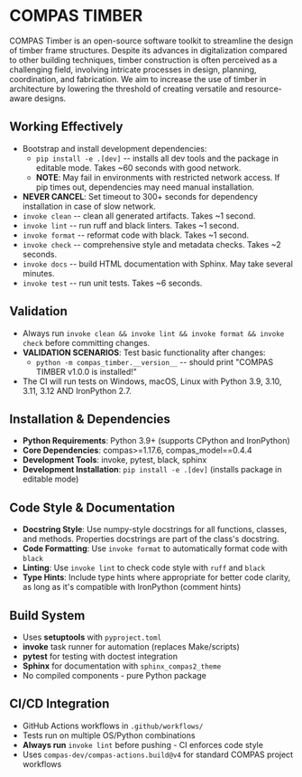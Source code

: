# COMPAS TIMBER

COMPAS Timber is an open-source software toolkit to streamline the design of timber frame structures. Despite its advances in digitalization compared to other building techniques, timber construction is often perceived as a challenging field, involving intricate processes in design, planning, coordination, and fabrication. We aim to increase the use of timber in architecture by lowering the threshold of creating versatile and resource-aware designs.

## Working Effectively
- Bootstrap and install development dependencies:
  - `pip install -e .[dev]` -- installs all dev tools and the package in editable mode. Takes ~60 seconds with good network.
  - **NOTE**: May fail in environments with restricted network access. If pip times out, dependencies may need manual installation.
- **NEVER CANCEL**: Set timeout to 300+ seconds for dependency installation in case of slow network.
- `invoke clean` -- clean all generated artifacts. Takes ~1 second.
- `invoke lint` -- run ruff and black linters. Takes ~1 second.
- `invoke format` -- reformat code with black. Takes ~1 second.  
- `invoke check` -- comprehensive style and metadata checks. Takes ~2 seconds.
- `invoke docs` -- build HTML documentation with Sphinx. May take several minutes.
- `invoke test` -- run unit tests. Takes ~6 seconds.

## Validation
- Always run `invoke clean && invoke lint && invoke format && invoke check` before committing changes.
- **VALIDATION SCENARIOS**: Test basic functionality after changes:
  - `python -m compas_timber.__version__` -- should print "COMPAS TIMBER v1.0.0 is installed!"
- The CI will run tests on Windows, macOS, Linux with Python 3.9, 3.10, 3.11, 3.12 AND IronPython 2.7.

## Installation & Dependencies
- **Python Requirements**: Python 3.9+ (supports CPython and IronPython)
- **Core Dependencies**: compas>=1.17.6, compas_model==0.4.4
- **Development Tools**: invoke, pytest, black, sphinx
- **Development Installation**: `pip install -e .[dev]` (installs package in editable mode)

## Code Style & Documentation
- **Docstring Style**: Use numpy-style docstrings for all functions, classes, and methods. Properties docstrings are part of the class's docstring.
- **Code Formatting**: Use `invoke format` to automatically format code with `black`
- **Linting**: Use `invoke lint` to check code style with `ruff` and `black`
- **Type Hints**: Include type hints where appropriate for better code clarity, as long as it's compatible with IronPython (comment hints)

## Build System
- Uses **setuptools** with `pyproject.toml`
- **invoke** task runner for automation (replaces Make/scripts)
- **pytest** for testing with doctest integration
- **Sphinx** for documentation with `sphinx_compas2_theme`
- No compiled components - pure Python package

## CI/CD Integration
- GitHub Actions workflows in `.github/workflows/`
- Tests run on multiple OS/Python combinations
- **Always run** `invoke lint` before pushing - CI enforces code style
- Uses `compas-dev/compas-actions.build@v4` for standard COMPAS project workflows
